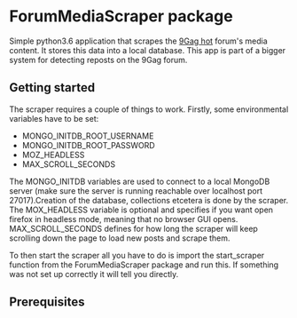 ForumMediaScraper package
=========================
Simple python3.6 application that scrapes the [9Gag hot](https://9gag.com/hot) forum's media content. It stores
this data into a local database. This app is part of a bigger system for detecting reposts on the 9Gag forum.

Getting started
---------------
The scraper requires a couple of things to work. Firstly, some environmental variables have to be set:

* MONGO_INITDB_ROOT_USERNAME 
* MONGO_INITDB_ROOT_PASSWORD
* MOZ_HEADLESS
* MAX_SCROLL_SECONDS 

The MONGO_INITDB variables are used to connect to a local MongoDB server (make sure the server is running
reachable over localhost port 27017).Creation of the database, collections etcetera is done by the scraper. 
The MOX_HEADLESS variable is optional and specifies if you want open firefox in headless mode, meaning that 
no browser GUI opens. MAX_SCROLL_SECONDS defines for how long the scraper will keep scrolling down the page 
to load new posts and scrape them.

To then start the scraper all you have to do is import the start_scraper function from the ForumMediaScraper package
and run this. If something was not set up correctly it will tell you directly.

Prerequisites
-------------
